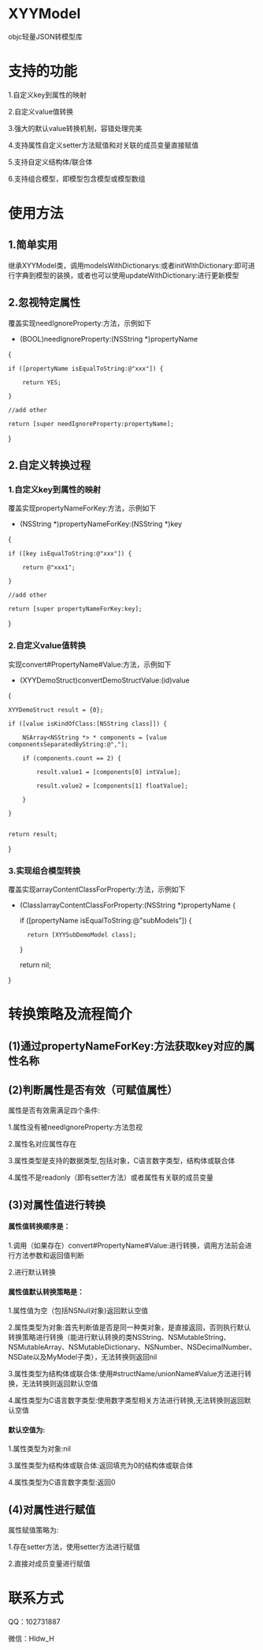 # XYYModel
objc轻量JSON转模型库

# 支持的功能
1.自定义key到属性的映射

2.自定义value值转换

3.强大的默认value转换机制，容错处理完美

4.支持属性自定义setter方法赋值和对关联的成员变量直接赋值

5.支持自定义结构体/联合体

6.支持组合模型，即模型包含模型或模型数组

# 使用方法

## 1.简单实用
继承XYYModel类，调用modelsWithDictionarys:或者initWithDictionary:即可进行字典到模型的装换，或者也可以使用updateWithDictionary:进行更新模型


## 2.忽视特定属性
覆盖实现needIgnoreProperty:方法，示例如下

- (BOOL)needIgnoreProperty:(NSString *)propertyName

{

    if ([propertyName isEqualToString:@"xxx"]) {
    
        return YES;
        
    }
    
    //add other
    
    return [super needIgnoreProperty:propertyName];
    
}

## 2.自定义转换过程

### 1.自定义key到属性的映射
覆盖实现propertyNameForKey:方法，示例如下

- (NSString *)propertyNameForKey:(NSString *)key

{

    if ([key isEqualToString:@"xxx"]) {
    
        return @"xxx1";
        
    }
    
    //add other
    
    return [super propertyNameForKey:key];
    
}

### 2.自定义value值转换
实现convert#PropertyName#Value:方法，示例如下

- (XYYDemoStruct)convertDemoStructValue:(id)value

{

    XYYDemoStruct result = {0};
    
    if ([value isKindOfClass:[NSString class]]) {
    
        NSArray<NSString *> * components = [value componentsSeparatedByString:@","];
        
        if (components.count == 2) {
        
            result.value1 = [components[0] intValue];
            
            result.value2 = [components[1] floatValue];
            
        }
        
    }
    
    
    return result;
    
}

### 3.实现组合模型转换
覆盖实现arrayContentClassForProperty:方法，示例如下

- (Class)arrayContentClassForProperty:(NSString *)propertyName 
{
    
    if ([propertyName isEqualToString:@"subModels"]) {
    
        return [XYYSubDemoModel class];
        
    }
    
    return nil;
    
}


# 转换策略及流程简介

## (1)通过propertyNameForKey:方法获取key对应的属性名称


## (2)判断属性是否有效（可赋值属性）
属性是否有效需满足四个条件:

1.属性没有被needIgnoreProperty:方法忽视

2.属性名对应属性存在

3.属性类型是支持的数据类型,包括对象，C语言数字类型，结构体或联合体

4.属性不是readonly（即有setter方法）或者属性有关联的成员变量

## (3)对属性值进行转换

#### 属性值转换顺序是：

1.调用（如果存在）convert#PropertyName#Value:进行转换，调用方法前会进行方法参数和返回值判断
    
2.进行默认转换

#### 属性值默认转换策略是：

1.属性值为空（包括NSNull对象)返回默认空值

2.属性类型为对象:首先判断值是否是同一种类对象，是直接返回，否则执行默认转换策略进行转换（能进行默认转换的类NSString、NSMutableString、NSMutableArray、NSMutableDictionary、NSNumber、NSDecimalNumber、NSDate以及MyModel子类），无法转换则返回nil

3.属性类型为结构体或联合体:使用#structName/unionName#Value方法进行转换，无法转换则返回默认空值

4.属性类型为C语言数字类型:使用数字类型相关方法进行转换,无法转换则返回默认空值


#### 默认空值为:

1.属性类型为对象:nil

3.属性类型为结构体或联合体:返回填充为0的结构体或联合体

4.属性类型为C语言数字类型:返回0

## (4)对属性进行赋值
属性赋值策略为:

1.存在setter方法，使用setter方法进行赋值

2.直接对成员变量进行赋值



# 联系方式

QQ：102731887

微信：Hldw_H

